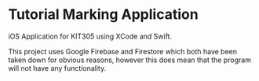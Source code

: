 # Tutorial Marking Application

iOS Application for KIT305 using XCode and Swift.

This project uses Google Firebase and Firestore which both have been taken down for obvious reasons,
however this does mean that the program will not have any functionality.
